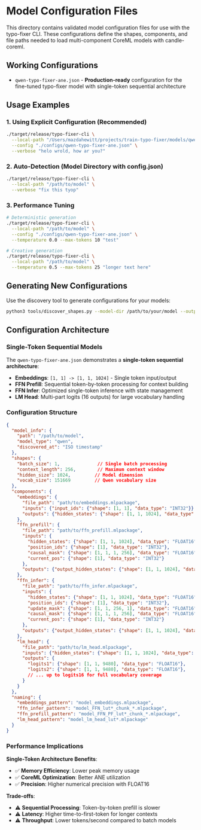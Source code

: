 # Model Configuration Files

This directory contains validated model configuration files for use with the typo-fixer CLI. These configurations define the shapes, components, and file paths needed to load multi-component CoreML models with candle-coreml.

## Working Configurations

- `qwen-typo-fixer-ane.json` - **Production-ready** configuration for the fine-tuned typo-fixer model with single-token sequential architecture

## Usage Examples

### 1. Using Explicit Configuration (Recommended)
```bash
./target/release/typo-fixer-cli \
  --local-path "/Users/mazdahewitt/projects/train-typo-fixer/models/qwen-typo-fixer-ane" \
  --config "./configs/qwen-typo-fixer-ane.json" \
  --verbose "helo wrold, how ar you?"
```

### 2. Auto-Detection (Model Directory with config.json)
```bash
./target/release/typo-fixer-cli \
  --local-path "/path/to/model" \
  --verbose "fix this tyop"
```

### 3. Performance Tuning
```bash
# Deterministic generation
./target/release/typo-fixer-cli \
  --local-path "/path/to/model" \
  --config "./configs/qwen-typo-fixer-ane.json" \
  --temperature 0.0 --max-tokens 10 "test"

# Creative generation
./target/release/typo-fixer-cli \
  --local-path "/path/to/model" \
  --temperature 0.5 --max-tokens 25 "longer text here"
```

## Generating New Configurations

Use the discovery tool to generate configurations for your models:

```bash
python3 tools/discover_shapes.py --model-dir /path/to/your/model --output configs/your-model.json --verbose
```

## Configuration Architecture

### Single-Token Sequential Models
The `qwen-typo-fixer-ane.json` demonstrates a **single-token sequential architecture**:

- **Embeddings**: `[1, 1] -> [1, 1, 1024]` - Single token input/output
- **FFN Prefill**: Sequential token-by-token processing for context building
- **FFN Infer**: Optimized single-token inference with state management  
- **LM Head**: Multi-part logits (16 outputs) for large vocabulary handling

### Configuration Structure

```json
{
  "model_info": {
    "path": "/path/to/model",
    "model_type": "qwen", 
    "discovered_at": "ISO timestamp"
  },
  "shapes": {
    "batch_size": 1,              // Single batch processing
    "context_length": 256,        // Maximum context window
    "hidden_size": 1024,         // Model dimension
    "vocab_size": 151669         // Qwen vocabulary size
  },
  "components": {
    "embeddings": {
      "file_path": "path/to/embeddings.mlpackage",
      "inputs": {"input_ids": {"shape": [1, 1], "data_type": "INT32"}},
      "outputs": {"hidden_states": {"shape": [1, 1, 1024], "data_type": "FLOAT16"}}
    },
    "ffn_prefill": {
      "file_path": "path/to/ffn_prefill.mlpackage", 
      "inputs": {
        "hidden_states": {"shape": [1, 1, 1024], "data_type": "FLOAT16"},
        "position_ids": {"shape": [1], "data_type": "INT32"},
        "causal_mask": {"shape": [1, 1, 1, 256], "data_type": "FLOAT16"},
        "current_pos": {"shape": [1], "data_type": "INT32"}
      },
      "outputs": {"output_hidden_states": {"shape": [1, 1, 1024], "data_type": "FLOAT16"}}
    },
    "ffn_infer": {
      "file_path": "path/to/ffn_infer.mlpackage",
      "inputs": {
        "hidden_states": {"shape": [1, 1, 1024], "data_type": "FLOAT16"},
        "position_ids": {"shape": [1], "data_type": "INT32"},
        "update_mask": {"shape": [1, 1, 256, 1], "data_type": "FLOAT16"},
        "causal_mask": {"shape": [1, 1, 1, 256], "data_type": "FLOAT16"},
        "current_pos": {"shape": [1], "data_type": "INT32"}
      },
      "outputs": {"output_hidden_states": {"shape": [1, 1, 1024], "data_type": "FLOAT16"}}
    },
    "lm_head": {
      "file_path": "path/to/lm_head.mlpackage",
      "inputs": {"hidden_states": {"shape": [1, 1, 1024], "data_type": "FLOAT16"}},
      "outputs": {
        "logits1": {"shape": [1, 1, 9480], "data_type": "FLOAT16"},
        "logits2": {"shape": [1, 1, 9480], "data_type": "FLOAT16"},
        // ... up to logits16 for full vocabulary coverage
      }
    }
  },
  "naming": {
    "embeddings_pattern": "model_embeddings.mlpackage",
    "ffn_infer_pattern": "model_FFN_lut*_chunk_*.mlpackage", 
    "ffn_prefill_pattern": "model_FFN_PF_lut*_chunk_*.mlpackage",
    "lm_head_pattern": "model_lm_head_lut*.mlpackage"
  }
}
```

### Performance Implications

**Single-Token Architecture Benefits**:
- ✅ **Memory Efficiency**: Lower peak memory usage
- ✅ **CoreML Optimization**: Better ANE utilization
- ✅ **Precision**: Higher numerical precision with FLOAT16

**Trade-offs**:
- ⚠️ **Sequential Processing**: Token-by-token prefill is slower
- ⚠️ **Latency**: Higher time-to-first-token for longer contexts
- ⚠️ **Throughput**: Lower tokens/second compared to batch models